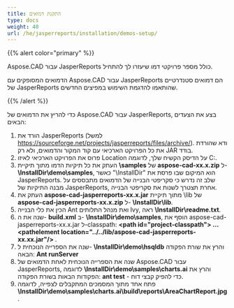```yaml
---
title: התקנת דמואים
type: docs
weight: 40
url: /he/jasperreports/installation/demos-setup/
---
```


{{% alert color="primary" %}}

Aspose.CAD עבור JasperReports כולל מספר פרויקטי דמו שיעזרו לך להתחיל.

הדמואים המסופקים עם Aspose.CAD עבור JasperReports הם דמואים סטנדרטיים של JasperReports שהותאמו להדגמת השימוש במפיצים החדשים.

{{% /alert %}}

כדי להריץ את הדמואים של Aspose.CAD עבור JasperReports, בצע את הצעדים הבאים:

1. הורד את JasperReports (למשל https://sourceforge.net/projects/jasperreports/files/archive/). ודא שהורדת את כל הפרויקט הארכיאי עם קוד המקור והדמואים, ולא רק JAR בודד.
1. פרוס את הפרויקט הארכיאי לאיזו Location על הדיסק הקשיח שלך, לדוגמה C:\.
1. העתק את כל תיקיות הדמו מתוך תיקיית **\samples** של **aspose-cad-xx.x.zip** ל- **\InstallDir\demo\samples**, כאשר "\InstallDir" הוא המיקום שבו פרסת את JasperReports. שלב זה נדרש כי סקריפטי הבנייה של הדמואים מתבססים על מבנה התיקיות של JasperReports, אחרת תצטרך לשנות את סקריפטי הבנייה.
1. העתק את **aspose-cad-jasperreports-xx.x.jar** מתוך תיקיית \lib של **aspose-cad-jasperreports-xx.x.zip** ל- **\InstallDir\lib**.
1. הכין את כלי הבנייה Ant ואת מנהל התלותים Ivy, ראה **\InstallDir\readme.txt**.
1. שנה את ה- **build.xml** ב- **\InstallDir\demo\samples**, הוסף את aspose-cad-jasperreports-xx.x.jar ל-classpath:
   **\<path id="project-classpath"> ... \<pathelement location="../../lib/aspose-cad-jasperreports-xx.xx.jar"/> </path>**.
1. שנה את הספרייה הנוכחית ל- **\InstallDir\demo\hsqldb** והרץ את שורת הפקודה הבאה:
   **Ant runServer**
1. שנה את הספרייה הנוכחית לאחת הדמואים של Aspose.CAD עבור JasperReports, לדוגמה **\InstallDir\demo\samples\charts.ai** והרץ את הפקודות הבאות בשורת הפקודה:
   **ant test** - כדי להפיק קבצי דוח.
1. פתח אחד מתוך המסמכים המתקבלים לצפייה, לדוגמה **\InstallDir\demo\samples\charts.ai\build\reports\AreaChartReport.jpg**.
